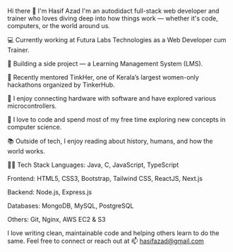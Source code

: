 Hi there 👋 I'm Hasif Azad
I'm an autodidact full-stack web developer and trainer who loves diving deep into how things work — whether it's code, computers, or the world around us.

💻 Currently working at Futura Labs Technologies as a Web Developer cum Trainer.

🚀 Building a side project — a Learning Management System (LMS).

🎯 Recently mentored TinkHer, one of Kerala’s largest women-only hackathons organized by TinkerHub.

🤖 I enjoy connecting hardware with software and have explored various microcontrollers.

🌱 I love to code and spend most of my free time exploring new concepts in computer science.

📚 Outside of tech, I enjoy reading about history, humans, and how the world works.

👨‍💻 Tech Stack
Languages: Java, C, JavaScript, TypeScript

Frontend: HTML5, CSS3, Bootstrap, Tailwind CSS, ReactJS, Next.js

Backend: Node.js, Express.js

Databases: MongoDB, MySQL, PostgreSQL

Others: Git, Nginx, AWS EC2 & S3

I love writing clean, maintainable code and helping others learn to do the same.
Feel free to connect or reach out at 📫 hasifazad@gmail.com
